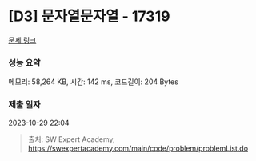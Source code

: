 # [D3] 문자열문자열 - 17319 

[문제 링크](https://swexpertacademy.com/main/code/problem/problemDetail.do?contestProbId=AYgEiwbKy48DFARP) 

### 성능 요약

메모리: 58,264 KB, 시간: 142 ms, 코드길이: 204 Bytes

### 제출 일자

2023-10-29 22:04



> 출처: SW Expert Academy, https://swexpertacademy.com/main/code/problem/problemList.do